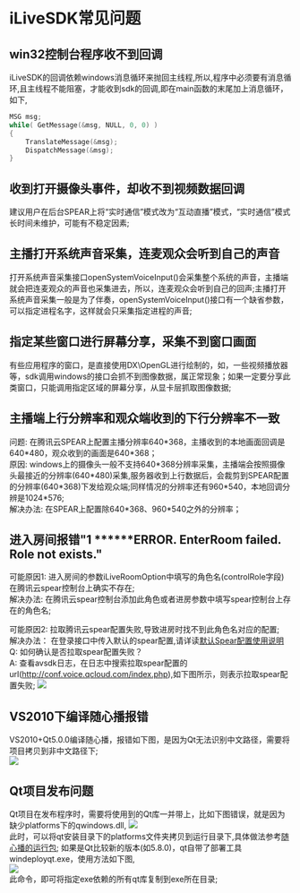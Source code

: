 # iLiveSDK常见问题

## win32控制台程序收不到回调
iLiveSDK的回调依赖windows消息循环来抛回主线程,所以,程序中必须要有消息循环,且主线程不能阻塞，才能收到sdk的回调,即在main函数的末尾加上消息循环，如下,

```c++
MSG msg;
while( GetMessage(&msg, NULL, 0, 0) )
{
	TranslateMessage(&msg);
	DispatchMessage(&msg);
}
```

## 收到打开摄像头事件，却收不到视频数据回调
建议用户在后台SPEAR上将“实时通信”模式改为“互动直播”模式，“实时通信”模式长时间未维护，可能有不稳定因素;

## 主播打开系统声音采集，连麦观众会听到自己的声音
打开系统声音采集接口openSystemVoiceInput()会采集整个系统的声音，主播端就会把连麦观众的声音也采集进去，所以，连麦观众会听到自己的回声;主播打开系统声音采集一般是为了伴奏，openSystemVoiceInput()接口有一个缺省参数，可以指定进程名字，这样就会只采集指定进程的声音;

## 指定某些窗口进行屏幕分享，采集不到窗口画面
有些应用程序的窗口，是直接使用DX\OpenGL进行绘制的，如，一些视频播放器等，sdk调用windows的接口会抓不到图像数据，属正常现象；如果一定要分享此类窗口，只能调用指定区域的屏幕分享，从显卡层抓取图像数据;

## 主播端上行分辨率和观众端收到的下行分辨率不一致
问题: 在腾讯云SPEAR上配置主播分辨率640\*368，主播收到的本地画面回调是640\*480，观众收到的画面是640\*368；<br/>
原因: windows上的摄像头一般不支持640\*368分辨率采集，主播端会按照摄像头最接近的分辨率(640\*480)采集,服务器收到上行数据后，会裁剪到SPEAR配置的分辨率(640\*368)下发给观众端;同样情况的分辨率还有960\*540，本地回调分辨是1024\*576;<br/>
解决办法: 在SPEAR上配置除640\*368、960\*540之外的分辨率；

## 进入房间报错"1 ******ERROR. EnterRoom failed. Role not exists."

可能原因1: 进入房间的参数iLiveRoomOption中填写的角色名(controlRole字段)在腾讯云spear控制台上确实不存在;<br/>
解决办法: 在腾讯云spear控制台添加此角色或者进房参数中填写spear控制台上存在的角色名;

可能原因2: 拉取腾讯云spear配置失败,导致进房时找不到此角色名对应的配置;<br/>
解决办法： 在登录接口中传入默认的spear配置,请详读[默认Spear配置使用说明](https://github.com/zhaoyang21cn/iLiveSDK_PC_Suixinbo/blob/master/doc/defaultSpearCfg.md)
<br/>
Q: 如何确认是否拉取spear配置失败？<br/>
A: 查看avsdk日志，在日志中搜索拉取spear配置的url(http://conf.voice.qcloud.com/index.php),如下图所示，则表示拉取spear配置失败;
![](https://main.qcloudimg.com/raw/ef964eb3fa7a57e4c5f86663d8d45f86.png)

## VS2010下编译随心播报错
VS2010+Qt5.0.0编译随心播，报错如下图，是因为Qt无法识别中文路径，需要将项目拷贝到非中文路径下;<br/>
![](https://main.qcloudimg.com/raw/c17c15775c21cd3d6624f150abfd19b3.png)

## Qt项目发布问题
Qt项目在发布程序时，需要将使用到的Qt库一并带上，比如下图错误，就是因为缺少platforms下的qwindows.dll,
![](https://mc.qcloudimg.com/static/img/d02789098baddec63c21cd7102793805/image.png)
<br/>此时，可以将qt安装目录下的platforms文件夹拷贝到运行目录下,具体做法参考[随心播的运行包](http://dldir1.qq.com/hudongzhibo/git/iLiveSDK_PC_Suixinbo/suixinbo_run.zip);
如果是Qt比较新的版本(如5.8.0)，qt自带了部署工具windeployqt.exe，使用方法如下图,<br/>
![](https://mc.qcloudimg.com/static/img/a5a569f419220aa4b161697bd8126fec/image.png)
<br/>
此命令，即可将指定exe依赖的所有qt库复制到exe所在目录;
